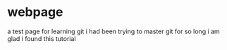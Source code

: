 # webpage
a test page for learning git
i had been trying to master git for so long 
i am glad i found this tutorial
